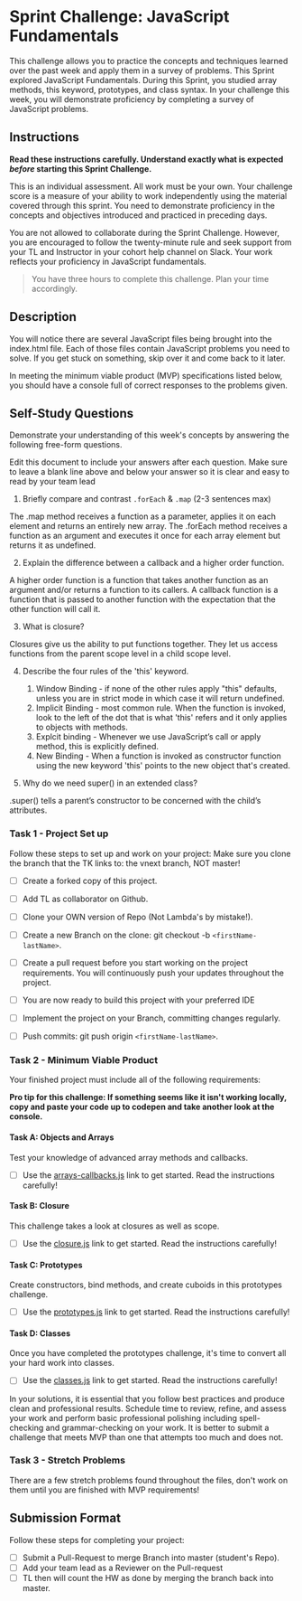 # Sprint Challenge: JavaScript Fundamentals

This challenge allows you to practice the concepts and techniques learned over the past week and apply them in a survey of problems. This Sprint explored JavaScript Fundamentals. During this Sprint, you studied array methods, this keyword, prototypes, and class syntax. In your challenge this week, you will demonstrate proficiency by completing a survey of JavaScript problems.

## Instructions

**Read these instructions carefully. Understand exactly what is expected _before_ starting this Sprint Challenge.**

This is an individual assessment. All work must be your own. Your challenge score is a measure of your ability to work independently using the material covered through this sprint. You need to demonstrate proficiency in the concepts and objectives introduced and practiced in preceding days.

You are not allowed to collaborate during the Sprint Challenge. However, you are encouraged to follow the twenty-minute rule and seek support from your TL and Instructor in your cohort help channel on Slack. Your work reflects your proficiency in JavaScript fundamentals.

> You have three hours to complete this challenge. Plan your time accordingly.

## Description

You will notice there are several JavaScript files being brought into the index.html file.  Each of those files contain JavaScript problems you need to solve.  If you get stuck on something, skip over it and come back to it later.

In meeting the minimum viable product (MVP) specifications listed below, you should have a console full of correct responses to the problems given.

## Self-Study Questions

Demonstrate your understanding of this week's concepts by answering the following free-form questions.

Edit this document to include your answers after each question. Make sure to leave a blank line above and below your answer so it is clear and easy to read by your team lead

1. Briefly compare and contrast `.forEach` & `.map` (2-3 sentences max)

The .map method receives a function as a parameter, applies it on each element and returns an entirely new array.
The .forEach method receives a function as an argument and executes it once for each array element but returns it as undefined.

2. Explain the difference between a callback and a higher order function.

A higher order function is a function that takes another function as an argument and/or returns a function to its callers.
A callback function is a function that is passed to another function with the expectation that the other function will call it.

3. What is closure?

Closures give us the ability to put functions together. They let us access functions from the parent scope level in a child scope level.

4. Describe the four rules of the 'this' keyword.

   1. Window Binding - if none of the other rules apply "this" defaults, unless you are in strict mode in which case it will return undefined.
   2. Implicit Binding - most common rule. When the function is invoked, look to the left of the dot that is what 'this' refers and it only applies to objects with methods.
   3. Explcit binding - Whenever we use JavaScript’s call or apply method, this is explicitly defined.
   4. New Binding - When a function is invoked as constructor function using the new keyword 'this' points to the new object that's created.

5. Why do we need super() in an extended class?

 .super() tells a parent’s constructor to be concerned with the child’s attributes.

### Task 1 - Project Set up

Follow these steps to set up and work on your project:
Make sure you clone the branch that the TK links to: the vnext branch, NOT master!

- [ ] Create a forked copy of this project.
- [ ] Add TL as collaborator on Github.
- [ ] Clone your OWN version of Repo (Not Lambda's by mistake!).
- [ ] Create a new Branch on the clone: git checkout -b `<firstName-lastName>`.
- [ ] Create a pull request before you start working on the project requirements.  You will continuously push your updates throughout the project.
- [ ] You are now ready to build this project with your preferred IDE
- [ ] Implement the project on your Branch, committing changes regularly.
- [ ] Push commits: git push origin `<firstName-lastName>`.



### Task 2 - Minimum Viable Product

Your finished project must include all of the following requirements:

**Pro tip for this challenge: If something seems like it isn't working locally, copy and paste your code up to codepen and take another look at the console.**

#### Task A: Objects and Arrays

Test your knowledge of advanced array methods and callbacks.
* [ ] Use the [arrays-callbacks.js](challenges/arrays-callbacks.js) link to get started.  Read the instructions carefully!

#### Task B: Closure

This challenge takes a look at closures as well as scope. 
* [ ] Use the [closure.js](challenges/closure.js) link to get started. Read the instructions carefully!

#### Task C: Prototypes

Create constructors, bind methods, and create cuboids in this prototypes challenge.
* [ ] Use the [prototypes.js](challenges/prototypes.js) link to get started. Read the instructions carefully!

#### Task D: Classes

Once you have completed the prototypes challenge, it's time to convert all your hard work into classes.
* [ ] Use the [classes.js](challenges/classes.js) link to get started. Read the instructions carefully!

In your solutions, it is essential that you follow best practices and produce clean and professional results. Schedule time to review, refine, and assess your work and perform basic professional polishing including spell-checking and grammar-checking on your work. It is better to submit a challenge that meets MVP than one that attempts too much and does not.

### Task 3 - Stretch Problems

There are a few stretch problems found throughout the files, don't work on them until you are finished with MVP requirements!

## Submission Format

Follow these steps for completing your project:

- [ ] Submit a Pull-Request to merge <firstName-lastName> Branch into master (student's  Repo).
- [ ] Add your team lead as a Reviewer on the Pull-request
- [ ] TL then will count the HW as done by  merging the branch back into master.
